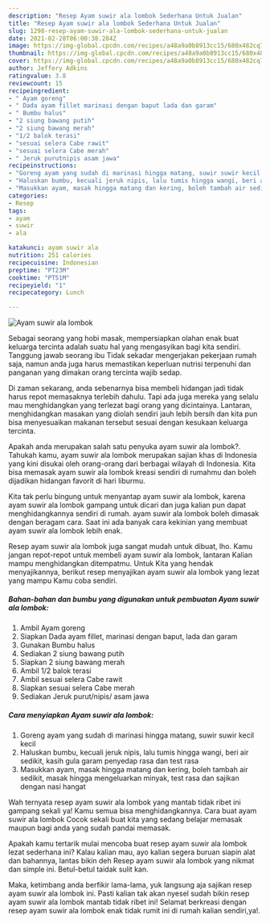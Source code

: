 ```yaml
---
description: "Resep Ayam suwir ala lombok Sederhana Untuk Jualan"
title: "Resep Ayam suwir ala lombok Sederhana Untuk Jualan"
slug: 1298-resep-ayam-suwir-ala-lombok-sederhana-untuk-jualan
date: 2021-02-28T06:00:38.284Z
image: https://img-global.cpcdn.com/recipes/a48a9a0b8913cc15/680x482cq70/ayam-suwir-ala-lombok-foto-resep-utama.jpg
thumbnail: https://img-global.cpcdn.com/recipes/a48a9a0b8913cc15/680x482cq70/ayam-suwir-ala-lombok-foto-resep-utama.jpg
cover: https://img-global.cpcdn.com/recipes/a48a9a0b8913cc15/680x482cq70/ayam-suwir-ala-lombok-foto-resep-utama.jpg
author: Jeffery Adkins
ratingvalue: 3.8
reviewcount: 15
recipeingredient:
- " Ayam goreng"
- " Dada ayam fillet marinasi dengan baput lada dan garam"
- " Bumbu halus"
- "2 siung bawang putih"
- "2 siung bawang merah"
- "1/2 balok terasi"
- "sesuai selera Cabe rawit"
- "sesuai selera Cabe merah"
- " Jeruk purutnipis asam jawa"
recipeinstructions:
- "Goreng ayam yang sudah di marinasi hingga matang, suwir suwir kecil kecil"
- "Haluskan bumbu, kecuali jeruk nipis, lalu tumis hingga wangi, beri air sedikit, kasih gula garam penyedap rasa dan test rasa"
- "Masukkan ayam, masak hingga matang dan kering, boleh tambah air sedikit, masak hingga mengeluarkan minyak, test rasa dan sajikan dengan nasi hangat"
categories:
- Resep
tags:
- ayam
- suwir
- ala

katakunci: ayam suwir ala 
nutrition: 251 calories
recipecuisine: Indonesian
preptime: "PT23M"
cooktime: "PT51M"
recipeyield: "1"
recipecategory: Lunch

---
```



![Ayam suwir ala lombok](https://img-global.cpcdn.com/recipes/a48a9a0b8913cc15/680x482cq70/ayam-suwir-ala-lombok-foto-resep-utama.jpg)

Sebagai seorang yang hobi masak, mempersiapkan olahan enak buat keluarga tercinta adalah suatu hal yang mengasyikan bagi kita sendiri. Tanggung jawab seorang ibu Tidak sekadar mengerjakan pekerjaan rumah saja, namun anda juga harus memastikan keperluan nutrisi terpenuhi dan panganan yang dimakan orang tercinta wajib sedap.

Di zaman  sekarang, anda sebenarnya bisa membeli hidangan jadi tidak harus repot memasaknya terlebih dahulu. Tapi ada juga mereka yang selalu mau menghidangkan yang terlezat bagi orang yang dicintainya. Lantaran, menghidangkan masakan yang diolah sendiri jauh lebih bersih dan kita pun bisa menyesuaikan makanan tersebut sesuai dengan kesukaan keluarga tercinta. 



Apakah anda merupakan salah satu penyuka ayam suwir ala lombok?. Tahukah kamu, ayam suwir ala lombok merupakan sajian khas di Indonesia yang kini disukai oleh orang-orang dari berbagai wilayah di Indonesia. Kita bisa memasak ayam suwir ala lombok kreasi sendiri di rumahmu dan boleh dijadikan hidangan favorit di hari liburmu.

Kita tak perlu bingung untuk menyantap ayam suwir ala lombok, karena ayam suwir ala lombok gampang untuk dicari dan juga kalian pun dapat menghidangkannya sendiri di rumah. ayam suwir ala lombok boleh dimasak dengan beragam cara. Saat ini ada banyak cara kekinian yang membuat ayam suwir ala lombok lebih enak.

Resep ayam suwir ala lombok juga sangat mudah untuk dibuat, lho. Kamu jangan repot-repot untuk membeli ayam suwir ala lombok, lantaran Kalian mampu menghidangkan ditempatmu. Untuk Kita yang hendak menyajikannya, berikut resep menyajikan ayam suwir ala lombok yang lezat yang mampu Kamu coba sendiri.

<!--inarticleads1-->

##### Bahan-bahan dan bumbu yang digunakan untuk pembuatan Ayam suwir ala lombok:

1. Ambil  Ayam goreng
1. Siapkan  Dada ayam fillet, marinasi dengan baput, lada dan garam
1. Gunakan  Bumbu halus
1. Sediakan 2 siung bawang putih
1. Siapkan 2 siung bawang merah
1. Ambil 1/2 balok terasi
1. Ambil sesuai selera Cabe rawit
1. Siapkan sesuai selera Cabe merah
1. Sediakan  Jeruk purut/nipis/ asam jawa




<!--inarticleads2-->

##### Cara menyiapkan Ayam suwir ala lombok:

1. Goreng ayam yang sudah di marinasi hingga matang, suwir suwir kecil kecil
1. Haluskan bumbu, kecuali jeruk nipis, lalu tumis hingga wangi, beri air sedikit, kasih gula garam penyedap rasa dan test rasa
1. Masukkan ayam, masak hingga matang dan kering, boleh tambah air sedikit, masak hingga mengeluarkan minyak, test rasa dan sajikan dengan nasi hangat




Wah ternyata resep ayam suwir ala lombok yang mantab tidak ribet ini gampang sekali ya! Kamu semua bisa menghidangkannya. Cara buat ayam suwir ala lombok Cocok sekali buat kita yang sedang belajar memasak maupun bagi anda yang sudah pandai memasak.

Apakah kamu tertarik mulai mencoba buat resep ayam suwir ala lombok lezat sederhana ini? Kalau kalian mau, ayo kalian segera buruan siapin alat dan bahannya, lantas bikin deh Resep ayam suwir ala lombok yang nikmat dan simple ini. Betul-betul taidak sulit kan. 

Maka, ketimbang anda berfikir lama-lama, yuk langsung aja sajikan resep ayam suwir ala lombok ini. Pasti kalian tak akan nyesel sudah bikin resep ayam suwir ala lombok mantab tidak ribet ini! Selamat berkreasi dengan resep ayam suwir ala lombok enak tidak rumit ini di rumah kalian sendiri,ya!.

